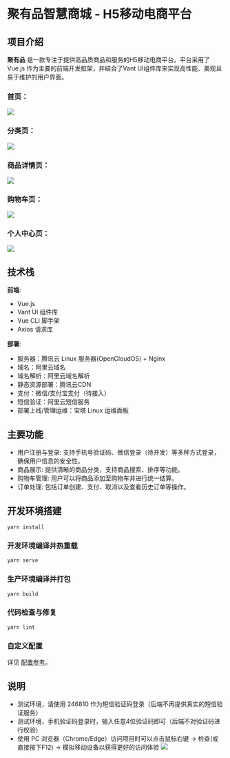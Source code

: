 # 聚有品智慧商城 - H5移动电商平台

## 项目介绍
**聚有品** 是一款专注于提供高品质商品和服务的H5移动电商平台。平台采用了 Vue.js 作为主要的前端开发框架，并结合了Vant UI组件库来实现高性能、美观且易于维护的用户界面。


### 首页：
![](https://my-website-assets-1323233637.cos.ap-guangzhou.myqcloud.com/imgs/%E6%99%BA%E6%85%A7%E5%95%86%E5%9F%8E%E9%A6%96%E9%A1%B5.png)

### 分类页：
![](https://my-website-assets-1323233637.cos.ap-guangzhou.myqcloud.com/imgs/%E6%99%BA%E6%85%A7%E5%95%86%E5%9F%8E%E5%88%86%E7%B1%BB%E9%A1%B5.png)

### 商品详情页：
![](https://my-website-assets-1323233637.cos.ap-guangzhou.myqcloud.com/imgs/%E6%99%BA%E6%85%A7%E5%95%86%E5%9F%8E%E5%95%86%E5%93%81%E8%AF%A6%E6%83%85.png)

### 购物车页：
![](https://my-website-assets-1323233637.cos.ap-guangzhou.myqcloud.com/imgs/%E6%99%BA%E6%85%A7%E5%95%86%E5%9F%8E%E8%B4%AD%E7%89%A9%E8%BD%A6.png)

### 个人中心页：
![](https://my-website-assets-1323233637.cos.ap-guangzhou.myqcloud.com/imgs/%E6%99%BA%E6%85%A7%E5%95%86%E5%9F%8E%E6%88%91%E7%9A%84.png)


## 技术栈

**前端**: 
  - Vue.js
  - Vant UI 组件库
  - Vue CLI 脚手架
  - Axios 请求库

 **部署**: 
  - 服务器：腾讯云 Linux 服务器(OpenCloudOS) + Nginx
  - 域名：阿里云域名
  - 域名解析：阿里云域名解析
  - 静态资源部署：腾讯云CDN
  - 支付：微信/支付宝支付（待接入）
  - 短信验证：阿里云短信服务
  - 部署上线/管理运维：宝塔 Linux 运维面板

## 主要功能

- 用户注册与登录: 支持手机号验证码、微信登录（待开发）等多种方式登录，确保用户信息的安全性。
- 商品展示: 提供清晰的商品分类，支持商品搜索、排序等功能。
- 购物车管理: 用户可以将商品添加至购物车并进行统一结算。
- 订单处理: 包括订单创建、支付、取消以及查看历史订单等操作。

## 开发环境搭建
```
yarn install
```

### 开发环境编译并热重载
```
yarn serve
```

### 生产环境编译并打包
```
yarn build
```

### 代码检查与修复
```
yarn lint
```

### 自定义配置
详见 [配置参考](https://cli.vuejs.org/config/)。

## 说明

 - 测试环境，请使用 246810 作为短信验证码登录（后端不再提供真实的短信验证服务）
 - 测试环境，手机验证码登录时，输入任意4位验证码即可（后端不对验证码进行校验）
 - 使用 PC 浏览器（Chrome/Edge）访问项目时可以点击鼠标右键 -> 检查(或直接按下F12) -> 模拟移动设备以获得更好的访问体验
 ![](https://my-website-assets-1323233637.cos.ap-guangzhou.myqcloud.com/imgs/%E6%99%BA%E6%85%A7%E5%95%86%E5%9F%8E%E6%A8%A1%E6%8B%9F%E5%99%A8.png)